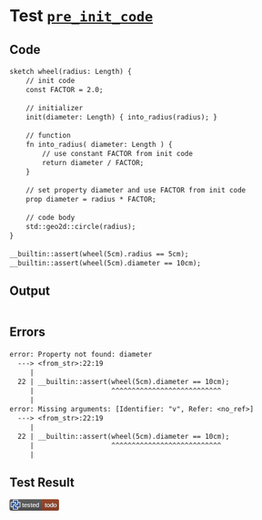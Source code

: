 # Test [`pre_init_code`](/doc/structure/workbench.md#L172)

## Code

```µcad
sketch wheel(radius: Length) {
    // init code
    const FACTOR = 2.0;

    // initializer
    init(diameter: Length) { into_radius(radius); }

    // function
    fn into_radius( diameter: Length ) {
        // use constant FACTOR from init code
        return diameter / FACTOR;
    }

    // set property diameter and use FACTOR from init code
    prop diameter = radius * FACTOR;
    
    // code body
    std::geo2d::circle(radius);
}

__builtin::assert(wheel(5cm).radius == 5cm);
__builtin::assert(wheel(5cm).diameter == 10cm);

```

## Output

```,plain
```

## Errors

```,plain
error: Property not found: diameter
  ---> <from_str>:22:19
     |
  22 | __builtin::assert(wheel(5cm).diameter == 10cm);
     |                   ^^^^^^^^^^^^^^^^^^^^^^^^^^^
     |
error: Missing arguments: [Identifier: "v", Refer: <no_ref>]
  ---> <from_str>:22:19
     |
  22 | __builtin::assert(wheel(5cm).diameter == 10cm);
     |                   ^^^^^^^^^^^^^^^^^^^^^^^^^^^
     |
```

## Test Result

![TODO](/doc/structure/.test/pre_init_code.png)
